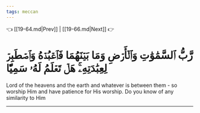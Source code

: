 ```yaml
---
tags: meccan
---
```


👈 [[19-64.md|Prev]] | [[19-66.md|Next]] 👉

# رَّبُّ ٱلسَّمَٰوَٰتِ وَٱلۡأَرۡضِ وَمَا بَيۡنَهُمَا فَٱعۡبُدۡهُ وَٱصۡطَبِرۡ لِعِبَٰدَتِهِۦۚ هَلۡ تَعۡلَمُ لَهُۥ سَمِيّٗا

Lord of the heavens and the earth and whatever is between them - so worship Him and have patience for His worship. Do you know of any similarity to Him

---

